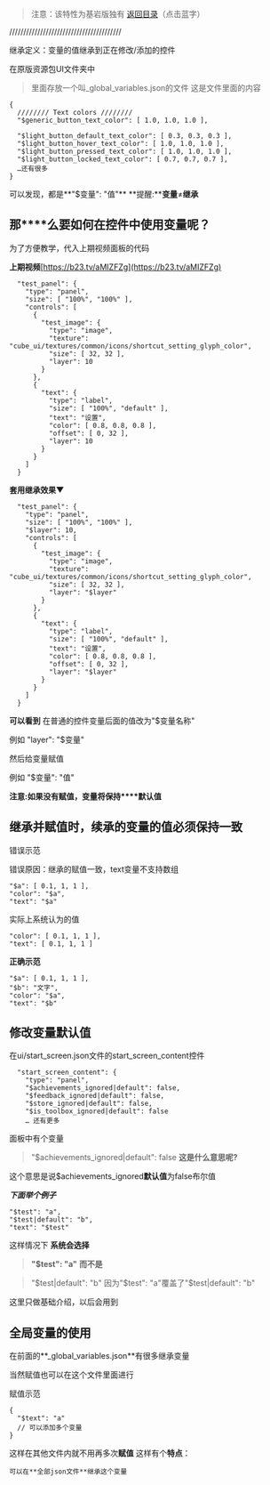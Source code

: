 >注意：该特性为基岩版独有
[返回目录](https://shimo.im/docs/m8AZVO7xNaCnxmAb/)（点击蓝字）

////////////////////////////////////////

继承定义：变量的值继承到正在修改/添加的控件

在原版资源包UI文件夹中

>里面存放一个叫_global_variables.json的文件
这是文件里面的内容

```plain
{
  //////// Text colors ////////
  "$generic_button_text_color": [ 1.0, 1.0, 1.0 ],

  "$light_button_default_text_color": [ 0.3, 0.3, 0.3 ],
  "$light_button_hover_text_color": [ 1.0, 1.0, 1.0 ],
  "$light_button_pressed_text_color": [ 1.0, 1.0, 1.0 ],
  "$light_button_locked_text_color": [ 0.7, 0.7, 0.7 ],
  …还有很多
}
```
可以发现，都是**"$变量": "值"**
**提醒:****变量**≠**继承**

## **那****么要如何在控件中使用变量呢？**

为了方便教学，代入上期视频面板的代码

**上期视频**[https://b23.tv/aMIZFZg](https://b23.tv/aMIZFZg)

```plain
  "test_panel": {
    "type": "panel",
    "size": [ "100%", "100%" ],
    "controls": [
      {
        "test_image": {
          "type": "image",
          "texture": "cube_ui/textures/common/icons/shortcut_setting_glyph_color",
          "size": [ 32, 32 ],
          "layer": 10
        }
      },
      {
        "text": {
          "type": "label",
          "size": [ "100%", "default" ],
          "text": "设置",
          "color": [ 0.8, 0.8, 0.8 ],
          "offset": [ 0, 32 ],
          "layer": 10
        }
      }
    ]
  }
```
  **套用继承效果▼**
```plain
  "test_panel": {
    "type": "panel",
    "size": [ "100%", "100%" ],
    "$layer": 10,
    "controls": [
      {
        "test_image": {
          "type": "image",
          "texture": "cube_ui/textures/common/icons/shortcut_setting_glyph_color",
          "size": [ 32, 32 ],
          "layer": "$layer"
        }
      },
      {
        "text": {
          "type": "label",
          "size": [ "100%", "default" ],
          "text": "设置",
          "color": [ 0.8, 0.8, 0.8 ],
          "offset": [ 0, 32 ],
          "layer": "$layer"
        }
      }
    ]
  }
```
**可以看到**
在普通的控件变量后面的值改为"$变量名称"

   例如 "layer": "$变量"

然后给变量赋值

  例如 "$变量": "值"

**注意:如果没有赋值，变量将保持****默认值**

## **继承并赋值时，续承的变量的值必须保持一致**

错误示范

错误原因：继承的赋值一致，text变量不支持数组

```plain
"$a": [ 0.1, 1, 1 ],
"color": "$a",
"text": "$a"
```
实际上系统认为的值
```plain
"color": [ 0.1, 1, 1 ],
"text": [ 0.1, 1, 1 ]
```
**正确示范**
```plain
"$a": [ 0.1, 1, 1 ],
"$b": "文字",
"color": "$a",
"text": "$b"
```

## 修改变量默认值

在ui/start_screen.json文件的start_screen_content控件

```plain
  "start_screen_content": {
    "type": "panel",
    "$achievements_ignored|default": false,
    "$feedback_ignored|default": false,
    "$store_ignored|default": false,
    "$is_toolbox_ignored|default": false
    … 还有更多
```
面板中有个变量
>"$achievements_ignored|default": false
**这是什么意思呢?**

这个意思是说$achievements_ignored**默认值**为false布尔值

***下面举个例子***

```plain
"$test": "a",
"$test|default": "b",
"text": "$test"
```
这样情况下
**系统会选择**

>**"$test": "a"**
**而不是**

>"$test|default": "b"
因为"$test": "a"覆盖了"$test|default": "b"

这里只做基础介绍，以后会用到

## 全局变量的使用

在前面的**_global_variables.json**有很多继承变量

当然赋值也可以在这个文件里面进行

赋值示范

```plain
{
  "$text": "a"
  // 可以添加多个变量
}
```
这样在其他文件内就不用再多次**赋值**
这样有个**特点**：

    可以在**全部json文件**继承这个变量


